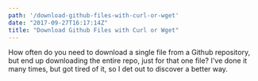 ```yaml
---
path: '/download-github-files-with-curl-or-wget'
date: "2017-09-27T16:17:14Z"
title: "Download Github Files with Curl or Wget"
---
```

How often do you need to download a single file from a Github repository, but end up downloading the entire repo, just for that one file? I've done it many times, but got tired of it, so I det out to discover a better way.